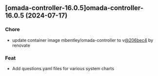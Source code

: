 

## [omada-controller-16.0.5]omada-controller-16.0.5 (2024-07-17)

### Chore



- update container image mbentley/omada-controller to v[@206bec4](https://github.com/206bec4) by renovate

### Feat



- Add questions.yaml files for various system charts
